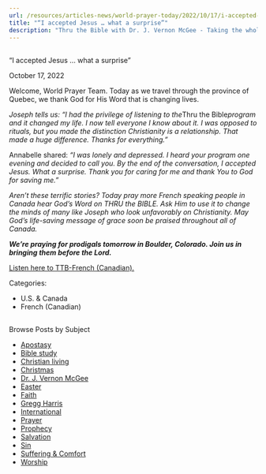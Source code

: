 ```yaml
---
url: /resources/articles-news/world-prayer-today/2022/10/17/i-accepted-jesus-what-a-surprise
title: "“I accepted Jesus … what a surprise”"
description: "Thru the Bible with Dr. J. Vernon McGee - Taking the whole Word to the whole world"
---
```







## 
 “I accepted Jesus … what a surprise”


October 17, 2022
![]()




Welcome, World Prayer Team. Today as we travel through the province of Quebec, we thank God for His Word that is changing lives.

*Joseph tells us:* *“I had the privilege of listening to the*Thru the Bible*program and it changed my life. I now tell everyone I know about it. I was opposed to rituals, but you made the distinction Christianity is a relationship. That made a huge difference. Thanks for everything.”*  

Annabelle shared: *“I was lonely and depressed. I heard your program one evening and decided to call you. By the end of the conversation, I accepted Jesus. What a surprise. Thank you for caring for me and thank You to God for saving me.”*

*Aren’t these terrific stories? Today pray more French speaking people in Canada hear God’s Word on THRU the BIBLE. Ask Him to use it to change the minds of many like Joseph who look unfavorably on Christianity. May God’s life-saving message of grace soon be praised throughout all of Canada.*

***We’re praying for prodigals tomorrow in Boulder, Colorado. Join us in bringing them before the Lord.***

[Listen here to TTB-French (Canadian).](https://ttb.twr.org/home/day,0422/language,FRA-QUE)



Categories: 


* U.S. & Canada
* French (Canadian)









## 
 Browse Posts by Subject


* [Apostasy](/resources/articles-news/-in-tags/tags/Apostasy)
* [Bible study](/resources/articles-news/-in-tags/tags/Bible-study)
* [Christian living](/resources/articles-news/-in-tags/tags/Christian-living)
* [Christmas](/resources/articles-news/-in-tags/tags/Christmas)
* [Dr. J. Vernon McGee](/resources/articles-news/-in-tags/tags/Dr-J-Vernon-McGee)
* [Easter](/resources/articles-news/-in-tags/tags/easter)
* [Faith](/resources/articles-news/-in-tags/tags/Faith)
* [Gregg Harris](/resources/articles-news/-in-tags/tags/Gregg-Harris)
* [International](/resources/articles-news/-in-tags/tags/International)
* [Prayer](/resources/articles-news/-in-tags/tags/prayer)
* [Prophecy](/resources/articles-news/-in-tags/tags/Prophecy)
* [Salvation](/resources/articles-news/-in-tags/tags/Salvation)
* [Sin](/resources/articles-news/-in-tags/tags/sin)
* [Suffering & Comfort](/resources/articles-news/-in-tags/tags/Suffering-Comfort)
* [Worship](/resources/articles-news/-in-tags/tags/worship)






